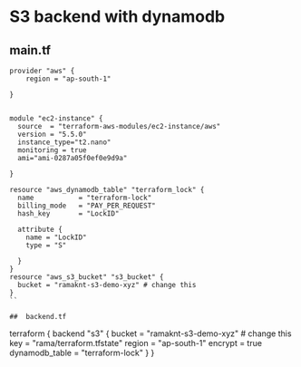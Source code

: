 # S3 backend with dynamodb

## main.tf

```
provider "aws" {
    region = "ap-south-1"
  
}


module "ec2-instance" {
  source  = "terraform-aws-modules/ec2-instance/aws"
  version = "5.5.0"
  instance_type="t2.nano"
  monitoring = true
  ami="ami-0287a05f0ef0e9d9a"

}

resource "aws_dynamodb_table" "terraform_lock" {
  name           = "terraform-lock"
  billing_mode   = "PAY_PER_REQUEST"
  hash_key       = "LockID"

  attribute {
    name = "LockID"
    type = "S"

  }
}
resource "aws_s3_bucket" "s3_bucket" {
  bucket = "ramaknt-s3-demo-xyz" # change this
}
``

##  backend.tf

```

terraform {
  backend "s3" {
    bucket         = "ramaknt-s3-demo-xyz" # change this
    key            = "rama/terraform.tfstate"
    region         = "ap-south-1"
    encrypt        = true
    dynamodb_table = "terraform-lock"
  }
}

```
